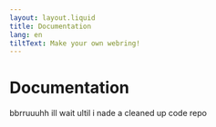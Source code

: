 ```yaml
---
layout: layout.liquid
title: Documentation
lang: en
tiltText: Make your own webring!
---
```


# Documentation

bbrruuuhh ill wait ultil i nade a cleaned up code repo
